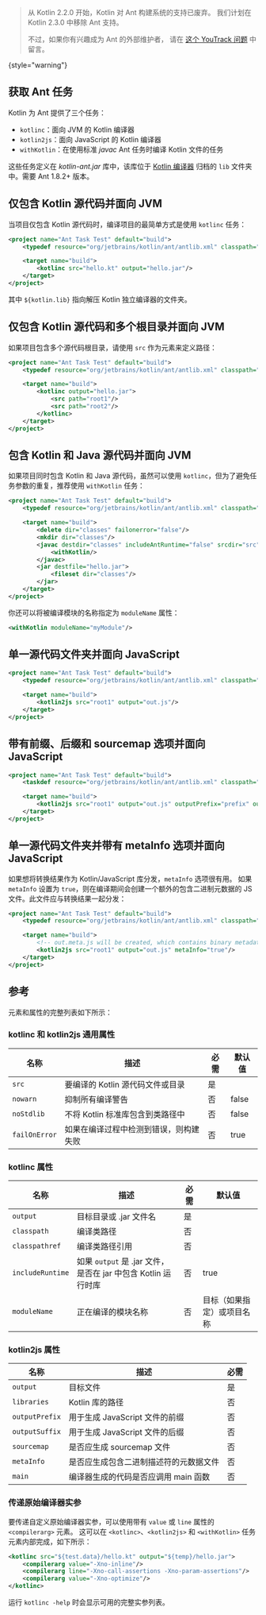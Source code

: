 [//]: # (title: Ant)

> 从 Kotlin 2.2.0 开始，Kotlin 对 Ant 构建系统的支持已废弃。
> 我们计划在 Kotlin 2.3.0 中移除 Ant 支持。
>
> 不过，如果你有兴趣成为 Ant 的外部维护者，
> 请在 [这个 YouTrack 问题](https://youtrack.jetbrains.com/issue/KT-75875/) 中留言。
>
{style="warning"}

## 获取 Ant 任务

Kotlin 为 Ant 提供了三个任务：

*   `kotlinc`：面向 JVM 的 Kotlin 编译器
*   `kotlin2js`：面向 JavaScript 的 Kotlin 编译器
*   `withKotlin`：在使用标准 *javac* Ant 任务时编译 Kotlin 文件的任务

这些任务定义在 *kotlin-ant.jar* 库中，该库位于 [Kotlin 编译器](%kotlinLatestUrl%) 归档的 `lib` 文件夹中。需要 Ant 1.8.2+ 版本。

## 仅包含 Kotlin 源代码并面向 JVM

当项目仅包含 Kotlin 源代码时，编译项目的最简单方式是使用 `kotlinc` 任务：

```xml
<project name="Ant Task Test" default="build">
    <typedef resource="org/jetbrains/kotlin/ant/antlib.xml" classpath="${kotlin.lib}/kotlin-ant.jar"/>

    <target name="build">
        <kotlinc src="hello.kt" output="hello.jar"/>
    </target>
</project>
```

其中 `${kotlin.lib}` 指向解压 Kotlin 独立编译器的文件夹。

## 仅包含 Kotlin 源代码和多个根目录并面向 JVM

如果项目包含多个源代码根目录，请使用 `src` 作为元素来定义路径：

```xml
<project name="Ant Task Test" default="build">
    <typedef resource="org/jetbrains/kotlin/ant/antlib.xml" classpath="${kotlin.lib}/kotlin-ant.jar"/>

    <target name="build">
        <kotlinc output="hello.jar">
            <src path="root1"/>
            <src path="root2"/>
        </kotlinc>
    </target>
</project>
```

## 包含 Kotlin 和 Java 源代码并面向 JVM

如果项目同时包含 Kotlin 和 Java 源代码，虽然可以使用 `kotlinc`，但为了避免任务参数的重复，推荐使用 `withKotlin` 任务：

```xml
<project name="Ant Task Test" default="build">
    <typedef resource="org/jetbrains/kotlin/ant/antlib.xml" classpath="${kotlin.lib}/kotlin-ant.jar"/>

    <target name="build">
        <delete dir="classes" failonerror="false"/>
        <mkdir dir="classes"/>
        <javac destdir="classes" includeAntRuntime="false" srcdir="src">
            <withKotlin/>
        </javac>
        <jar destfile="hello.jar">
            <fileset dir="classes"/>
        </jar>
    </target>
</project>
```

你还可以将被编译模块的名称指定为 `moduleName` 属性：

```xml
<withKotlin moduleName="myModule"/>
```

## 单一源代码文件夹并面向 JavaScript

```xml
<project name="Ant Task Test" default="build">
    <typedef resource="org/jetbrains/kotlin/ant/antlib.xml" classpath="${kotlin.lib}/kotlin-ant.jar"/>

    <target name="build">
        <kotlin2js src="root1" output="out.js"/>
    </target>
</project>
```

## 带有前缀、后缀和 sourcemap 选项并面向 JavaScript

```xml
<project name="Ant Task Test" default="build">
    <taskdef resource="org/jetbrains/kotlin/ant/antlib.xml" classpath="${kotlin.lib}/kotlin-ant.jar"/>

    <target name="build">
        <kotlin2js src="root1" output="out.js" outputPrefix="prefix" outputPostfix="postfix" sourcemap="true"/>
    </target>
</project>
```

## 单一源代码文件夹并带有 metaInfo 选项并面向 JavaScript

如果想将转换结果作为 Kotlin/JavaScript 库分发，`metaInfo` 选项很有用。
如果 `metaInfo` 设置为 `true`，则在编译期间会创建一个额外的包含二进制元数据的 JS 文件。此文件应与转换结果一起分发：

```xml
<project name="Ant Task Test" default="build">
    <typedef resource="org/jetbrains/kotlin/ant/antlib.xml" classpath="${kotlin.lib}/kotlin-ant.jar"/>

    <target name="build">
        <!-- out.meta.js will be created, which contains binary metadata -->
        <kotlin2js src="root1" output="out.js" metaInfo="true"/>
    </target>
</project>
```

## 参考

元素和属性的完整列表如下所示：

### kotlinc 和 kotlin2js 通用属性

| 名称       | 描述                                     | 必需 | 默认值 |
| ---------- | ---------------------------------------- | ---- | -------- |
| `src`      | 要编译的 Kotlin 源代码文件或目录         | 是   |          |
| `nowarn`   | 抑制所有编译警告                         | 否   | false    |
| `noStdlib` | 不将 Kotlin 标准库包含到类路径中         | 否   | false    |
| `failOnError` | 如果在编译过程中检测到错误，则构建失败 | 否   | true     |

### kotlinc 属性

| 名称         | 描述                                                           | 必需 | 默认值               |
| ------------ | -------------------------------------------------------------- | ---- | -------------------- |
| `output`     | 目标目录或 .jar 文件名                                         | 是   |                      |
| `classpath`  | 编译类路径                                                     | 否   |                      |
| `classpathref` | 编译类路径引用                                                 | 否   |                      |
| `includeRuntime` | 如果 `output` 是 .jar 文件，是否在 jar 中包含 Kotlin 运行时库 | 否   | true                 |
| `moduleName` | 正在编译的模块名称                                             | 否   | 目标（如果指定）或项目名称 |

### kotlin2js 属性

| 名称         | 描述                                    | 必需 |
| ------------ | --------------------------------------- | ---- |
| `output`     | 目标文件                                | 是   |
| `libraries`  | Kotlin 库的路径                         | 否   |
| `outputPrefix` | 用于生成 JavaScript 文件的前缀        | 否   |
| `outputSuffix` | 用于生成 JavaScript 文件的后缀        | 否   |
| `sourcemap`  | 是否应生成 sourcemap 文件               | 否   |
| `metaInfo`   | 是否应生成包含二进制描述符的元数据文件  | 否   |
| `main`       | 编译器生成的代码是否应调用 main 函数    | 否   |

### 传递原始编译器实参

要传递自定义原始编译器实参，可以使用带有 `value` 或 `line` 属性的 `<compilerarg>` 元素。
这可以在 `<kotlinc>`、`<kotlin2js>` 和 `<withKotlin>` 任务元素内部完成，如下所示：

```xml
<kotlinc src="${test.data}/hello.kt" output="${temp}/hello.jar">
    <compilerarg value="-Xno-inline"/>
    <compilerarg line="-Xno-call-assertions -Xno-param-assertions"/>
    <compilerarg value="-Xno-optimize"/>
</kotlinc>
```

运行 `kotlinc -help` 时会显示可用的完整实参列表。
